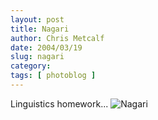 ```yaml
---
layout: post
title: Nagari
author: Chris Metcalf
date: 2004/03/19
slug: nagari
category: 
tags: [ photoblog ]
---
```


Linguistics homework...
<img src="/uploads//Set70_01.jpg" alt="Nagari" />
